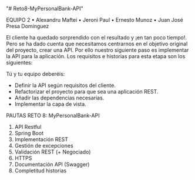 "# Reto8-MyPersonalBank-API" 

EQUIPO 2
• Alexandru Maftei
• Jeroni Paul
• Ernesto Munoz
• Juan José Presa Domínguez

El cliente ha quedado sorprendido con el resultado y ¡en tan poco tiempo!. Pero se ha dado cuenta que necesitamos centrarnos en el objetivo original del proyecto, crear una API.
Por ello nuestro siguiente paso es implementar la API para la aplicación.
Los requisitos e historias para esta etapa son los siguientes:

Tú y tu equipo deberéis:
- Definir la API según requisitos del cliente.
- Refactorizar el proyecto para que sea una aplicación REST.
- Añadir las dependencias necesarias.
- Implementar la capa de vista.

PAUTAS RETO 8: MyPersonalBank-API
1. API Restful
2. Spring Boot
3. Implementación REST
4. Gestión de excepciones
5. Validación REST (+ Negociado)
6. HTTPS
7. Documentación API (Swagger)
8. Completitud historias
